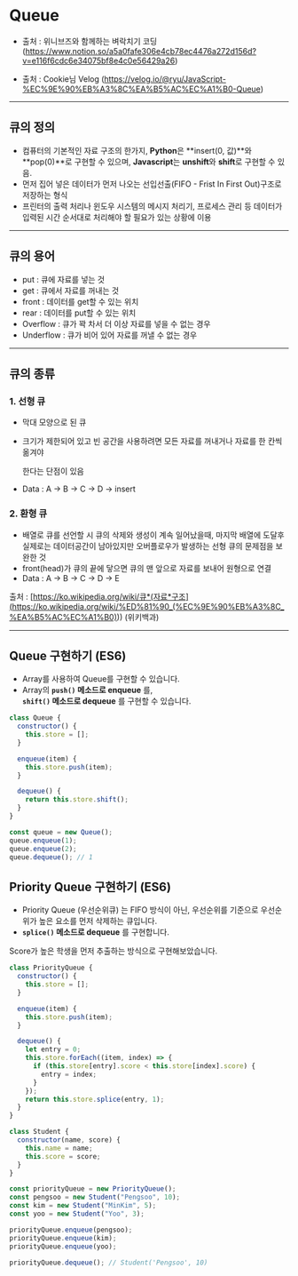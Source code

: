 # Queue

- 출처 : 위니브즈와 함께하는 벼락치기 코딩 (https://www.notion.so/a5a0fafe306e4cb78ec4476a272d156d?v=e116f6cdc6e34075bf8e4c0e56429a26)

- 출처 : Cookie님 Velog (https://velog.io/@ryu/JavaScript-%EC%9E%90%EB%A3%8C%EA%B5%AC%EC%A1%B0-Queue)

---

## 큐의 정의

- 컴퓨터의 기본적인 자료 구조의 한가지, **Python**은 **insert(0, 값)**와 **pop(0)**로 구현할 수 있으며, **Javascript**는 **unshift**와 **shift**로 구현할 수 있음.
- 먼저 집어 넣은 데이터가 먼저 나오는 선입선출(FIFO - Frist In First Out)구조로 저장하는 형식
- 프린터의 출력 처리나 윈도우 시스템의 메시지 처리기, 프로세스 관리 등 데이터가 입력된 시간 순서대로 처리해야 할 필요가 있는 상황에 이용

---

## 큐의 용어

- put : 큐에 자료를 넣는 것
- get : 큐에서 자료를 꺼내는 것
- front : 데이터를 get할 수 있는 위치
- rear : 데이터를 put할 수 있는 위치
- Overflow : 큐가 꽉 차서 더 이상 자료를 넣을 수 없는 경우
- Underflow : 큐가 비어 있어 자료를 꺼낼 수 없는 경우

---

## 큐의 종류

### 1. 선형 큐

- 막대 모양으로 된 큐
- 크기가 제한되어 있고 빈 공간을 사용하려면 모든 자료를 꺼내거나 자료를 한 칸씩 옮겨야

  한다는 단점이 있음

- Data : A → B → C → D → insert

### 2. 환형 큐

- 배열로 큐를 선언할 시 큐의 삭제와 생성이 계속 일어났을때, 마지막 배열에 도달후 실제로는 데이터공간이 남아있지만 오버플로우가 발생하는 선형 큐의 문제점을 보완한 것
- front(head)가 큐의 끝에 닿으면 큐의 맨 앞으로 자료를 보내어 원형으로 연결
- Data : A → B → C → D → E

출처 : [https://ko.wikipedia.org/wiki/큐*(자료*구조](<https://ko.wikipedia.org/wiki/%ED%81%90_(%EC%9E%90%EB%A3%8C_%EA%B5%AC%EC%A1%B0)>)) (위키백과)

---

## Queue 구현하기 (ES6)

- Array를 사용하여 Queue를 구현할 수 있습니다.
- Array의 **`push()` 메소드로 enqueue** 를, <br>
  **`shift()` 메소드로 dequeue** 를 구현할 수 있습니다.

```javascript
class Queue {
  constructor() {
    this.store = [];
  }

  enqueue(item) {
    this.store.push(item);
  }

  dequeue() {
    return this.store.shift();
  }
}

const queue = new Queue();
queue.enqueue(1);
queue.enqueue(2);
queue.dequeue(); // 1
```

## Priority Queue 구현하기 (ES6)

- Priority Queue (우선순위큐) 는 FIFO 방식이 아닌, 우선순위를 기준으로 우선순위가 높은 요소를 먼저 삭제하는 큐입니다.
- **`splice()` 메소드로 dequeue** 를 구현합니다.

Score가 높은 학생을 먼저 추출하는 방식으로 구현해보았습니다.

```javascript
class PriorityQueue {
  constructor() {
    this.store = [];
  }

  enqueue(item) {
    this.store.push(item);
  }

  dequeue() {
    let entry = 0;
    this.store.forEach((item, index) => {
      if (this.store[entry].score < this.store[index].score) {
        entry = index;
      }
    });
    return this.store.splice(entry, 1);
  }
}

class Student {
  constructor(name, score) {
    this.name = name;
    this.score = score;
  }
}

const priorityQueue = new PriorityQueue();
const pengsoo = new Student("Pengsoo", 10);
const kim = new Student("MinKim", 5);
const yoo = new Student("Yoo", 3);

priorityQueue.enqueue(pengsoo);
priorityQueue.enqueue(kim);
priorityQueue.enqueue(yoo);

priorityQueue.dequeue(); // Student('Pengsoo', 10)
```
